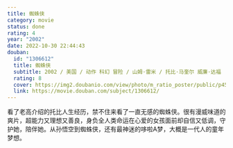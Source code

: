 ```yaml
---
title: 蜘蛛侠
category: movie
status: done
rating: 4
year: "2002"
date: 2022-10-30 22:44:43
douban:
  id: "1306612"
  title: 蜘蛛侠
  subtitle: 2002 / 美国 / 动作 科幻 冒险 / 山姆·雷米 / 托比·马奎尔 威廉·达福
  rating: 8
  cover: https://img2.doubanio.com/view/photo/m_ratio_poster/public/p457050361.jpg
  link: https://movie.douban.com/subject/1306612/
---
```


看了老高介绍的托比人生经历，禁不住来看了一直无感的蜘蛛侠。很有漫威味道的爽片，超能力又理想又善良，身负全人类命运在心爱的女孩面前却自信又低调，守护她，陪伴她。从孙悟空到蜘蛛侠，还有最神迷的哆啦A梦，大概是一代人的童年梦想。
